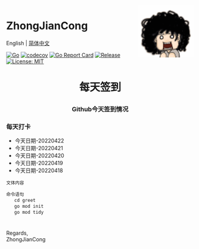 <img align="right" width="150px" src="https://github.com/zhongjiancong/zhongjiancong/blob/main/images/1339353900.gif">

# ZhongJianCong

English | [简体中文](readme-cn.md)

[![Go](https://github.com/zeromicro/go-zero/workflows/Go/badge.svg?branch=master)](https://github.com/zeromicro/go-zero/actions)
[![codecov](https://codecov.io/gh/zeromicro/go-zero/branch/master/graph/badge.svg)](https://codecov.io/gh/zeromicro/go-zero)
[![Go Report Card](https://goreportcard.com/badge/github.com/zeromicro/go-zero)](https://goreportcard.com/report/github.com/zeromicro/go-zero)
[![Release](https://img.shields.io/github/v/release/zeromicro/go-zero.svg?style=flat-square)](https://github.com/zeromicro/go-zero)
[![License: MIT](https://img.shields.io/badge/License-MIT-yellow.svg)](https://opensource.org/licenses/MIT)

# <p align="center">每天签到</p>

### <p align="center">Github今天签到情况</p>

### 每天打卡  

*   今天日期-20220422  
*   今天日期-20220421  
*   今天日期-20220420  
*   今天日期-20220419  
*   今天日期-20220418  

 ```Plain Text
 文体内容
```

```shell
命令语句
   cd greet
   go mod init
   go mod tidy
```

#
Regards,  
ZhongJianCong  